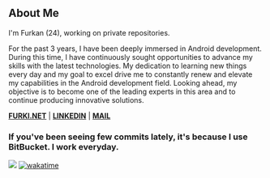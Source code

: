 ## About Me

I'm Furkan (24), working on private repositories.

For the past 3 years, I have been deeply immersed in Android development. During this time, I have continuously sought opportunities to advance my skills with the latest technologies. My dedication to learning new things every day and my goal to excel drive me to constantly renew and elevate my capabilities in the Android development field. Looking ahead, my objective is to become one of the leading experts in this area and to continue producing innovative solutions.

**[FURKI.NET](https://furki.net/)** | **[LINKEDIN](https://www.linkedin.com/in/furkanbalci0/)** | **[MAIL](mailto:furkanbalci000@gmail.com)**

### If you've been seeing few commits lately, it's because I use **BitBucket**. I work everyday.

![](https://komarev.com/ghpvc/?username=furkanbalci0)
[![wakatime](https://wakatime.com/badge/user/b7d64418-1e77-4fff-9b79-03f02bfc3476.svg)](https://wakatime.com/@b7d64418-1e77-4fff-9b79-03f02bfc3476)
